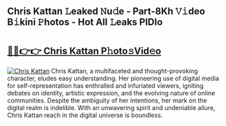 ## Chris Kattan 𝙻eaked 𝙽u𝚍e - Part-8Kh 𝚅𝚒deo B𝚒kini 𝙿hotos - Hot All 𝙻eaks PIDIo

# <h2><a href="http://ld0t6l3.urlbe.top/?page=Chris+Kattan">🔗🔗👉👉 Chris Kattan P𝚑oto𝚜Vid𝚎o</a></h2>

[![Chris Kattan](https://i.imgur.com/eBuTRDB.gif)](http://ld0t6l3.urlbe.top/?page=Chris+Kattan)
Chris Kattan, a multifaceted and thought-provoking character, eludes easy understanding. Her pioneering use of digital media for self-representation has enthralled and infuriated viewers, igniting debates on identity, artistic expression, and the evolving nature of online communities. Despite the ambiguity of her intentions, her mark on the digital realm is indelible. With an unwavering spirit and undeniable allure, Chris Kattan reach in the digital universe is boundless.
